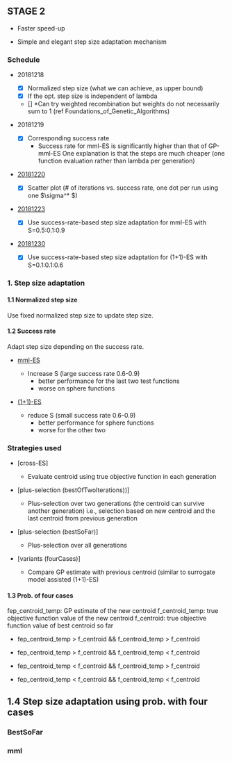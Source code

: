 ## STAGE 2
- Faster speed-up

- Simple and elegant step size adaptation mechanism 

### Schedule 
- 20181218
	- [x] Normalized step size (what we can achieve, as upper bound)
	- [x] If the opt. step size is independent of lambda
	- [] \*Can try weighted recombination but weights do not necessarily sum to 1 (ref Foundations_of_Genetic_Algorithms) 

- 20181219
	- [x] Corresponding success rate 
		- Success rate for mml-ES is significantly higher than that of GP-mml-ES
		One explanation is that the steps are much cheaper (one function evaluation rather than lambda per generation)

- [20181220](https://github.com/jyyang5/mu_mu_lambda-ES/tree/STAGE2/STAGE2/scatter_iteration_success)
	- [x] Scatter plot (\# of iterations vs. success rate, one dot per run using one $\sigma^* $)

- [20181223](https://github.com/jyyang5/mu_mu_lambda-ES/tree/STAGE2/STAGE2/mml-different_success_rate)
	- [x] Use success-rate-based step size adaptation for mml-ES with S=0.5:0.1:0.9 

- [20181230](https://github.com/jyyang5/mu_mu_lambda-ES/tree/STAGE2/STAGE2/(1%2B1)_different_success_rate) 
	- [x] Use success-rate-based step size adaptation for (1+1)-ES with S=0.1:0.1:0.6 





### 1. Step size adaptation 

#### 1.1 Normalized step size 

Use fixed normalized step size to update step size.	

#### 1.2 Success rate 

Adapt step size depending on the success rate.

- [mml-ES](https://github.com/jyyang5/mu_mu_lambda-ES/tree/STAGE2/STAGE2/mml-different_success_rate)
	- Increase S (large success rate 0.6-0.9)
		- better performance for the last two test functions 
		- worse on sphere functions


- [(1+1)-ES](https://github.com/jyyang5/mu_mu_lambda-ES/tree/STAGE2/STAGE2/(1%2B1)_different_success_rate) 
	- reduce S (small success rate 0.6-0.9)
		- better performance for sphere functions
		- worse for the other two


### Strategies used

- [cross-ES]
	- Evaluate centroid using true objective function in each generation  

- [plus-selection (bestOfTwoIterations))]
	- Plus-selection over two generations (the centroid can survive another generation) i.e., selection based on new centroid and the last centroid from previous generation 

- [plus-selection (bestSoFar)]
	- Plus-selection over all generations

- [variants (fourCases)]
	- Compare GP estimate with previous centroid (similar to surrogate model assisted (1+1)-ES)


#### 1.3 Prob. of four cases 

fep_centroid_temp: GP estimate of the new centroid 
f_centroid_temp: true objective function value of the new centroid 
f_centroid: true objective function value of best centroid so far


- fep_centroid_temp > f_centroid && f_centroid_temp > f_centroid

- fep_centroid_temp > f_centroid && f_centroid_temp < f_centroid

- fep_centroid_temp < f_centroid && f_centroid_temp > f_centroid

- fep_centroid_temp < f_centroid && f_centroid_temp < f_centroid



## 1.4 Step size adaptation using prob. with four cases 



### BestSoFar

### mml



